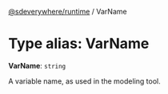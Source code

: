 [@sdeverywhere/runtime](../index.md) / VarName

# Type alias: VarName

 **VarName**: `string`

A variable name, as used in the modeling tool.
